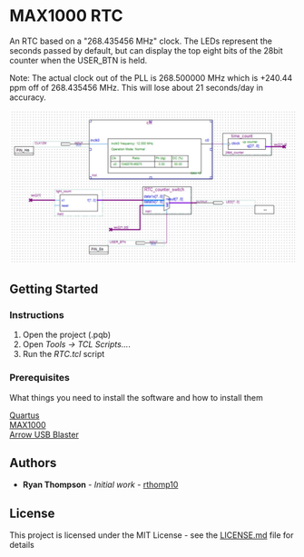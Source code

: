 # MAX1000 RTC

An RTC based on a "268.435456 MHz" clock. The LEDs represent the seconds passed by default, but can display the top eight bits of the 28bit counter when the USER_BTN is held.

Note: The actual clock out of the PLL is 268.500000 MHz which is +240.44 ppm off of 268.435456 MHz. This will lose about 21 seconds/day in accuracy.

![Block Diagram](block_diagram.jpg)

## Getting Started
### Instructions

1. Open the project (.pqb)
2. Open *Tools -> TCL Scripts...*.
3. Run the *RTC.tcl* script

### Prerequisites

What things you need to install the software and how to install them

[Quartus](https://www.intel.com/content/www/us/en/software/programmable/quartus-prime/download.html)  
[MAX1000](https://www.arrow.com/en/products/max1000/arrow-development-tools)  
[Arrow USB Blaster](https://www.arrow.com/en/products/max1000/arrow-development-tools/-/media/e0151a61f1d844378206d2db77f3f259.ashx?h=16&thn=1&w=16)

## Authors

* **Ryan Thompson** - *Initial work* - [rthomp10](https://github.com/rthomp10)

## License

This project is licensed under the MIT License - see the [LICENSE.md](LICENSE.md) file for details


